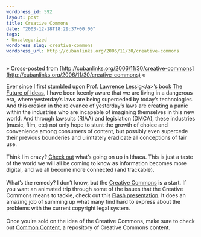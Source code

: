 ```yaml
--- 
wordpress_id: 592
layout: post
title: Creative Commons
date: "2003-12-18T18:29:37+00:00"
tags: 
- Uncategorized
wordpress_slug: creative-commons
wordpress_url: http://cubanlinks.org/2006/11/30/creative-commons
---
```

&raquo; Cross-posted from [http://cubanlinks.org/2006/11/30/creative-commons](http://cubanlinks.org/2006/11/30/creative-commons) &laquo;

<p>Ever since I first stumbled upon Prof. <a href="http://www.lessig.org/blog/">Lawrence Lessig&lt;/a&gt;&#8217;s book <a href="http://www.amazon.com/exec/obidos/tg/detail/-/0375726446/qid=1071771299//ref=sr_8_xs_ap_i2_xgl14/102-8258752-4716120?v=glance&#38;s=books&#38;n=507846">The Future of Ideas</a>, I have been keenly aware that we are living in a dangerous era, where yesterday&#8217;s laws are being superceded by today&#8217;s technologies.  And this erosion in the relevance of yesterday&#8217;s laws are creating a panic within the industries who are incapable of imagining themselves in this new world.  And through lawsuits (RIAA) and legislation (DMCA), these industries (music, film, etc) not only hope to stunt the growth of choice and convenience among consumers of content, but possibly even supercede their previous bounderies and ulimtately eradicate all conceptions of fair use.
<br/><br/>
Think I&#8217;m crazy?  <a href="http://techdirt.com/articles/20031217/1820229_F.shtml">Check out</a> what&#8217;s going on up in Ithaca.  This is just a taste of the world we will all be coming to know as information becomes more digital, and we all become more connected (and trackable).
<br/><br/>
What&#8217;s the remedy?  I don&#8217;t know, but the <a href="http://creativecommons.org">Creative Commons</a> is a start.  If you want an animated trip through some of the issues that the Creative Commons means to tackle, check out this <a href="http://mirrors.creativecommons.org/recticulum_rex/cc.milestones.121503.swf">Flash presentation</a>.  It does an amazing job of summing up what many find hard to express about the problems with the current copyright legal system.
<br/><br/>
Once you&#8217;re sold on the idea of the Creative Commons, make sure to check out <a href="http://commoncontent.org/">Common Content</a>, a repository of Creative Commons content.</p>
